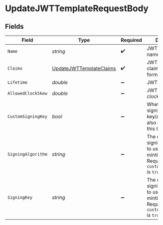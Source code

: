 # UpdateJWTTemplateRequestBody


## Fields

| Field                                                                                                | Type                                                                                                 | Required                                                                                             | Description                                                                                          |
| ---------------------------------------------------------------------------------------------------- | ---------------------------------------------------------------------------------------------------- | ---------------------------------------------------------------------------------------------------- | ---------------------------------------------------------------------------------------------------- |
| `Name`                                                                                               | *string*                                                                                             | :heavy_check_mark:                                                                                   | JWT template name                                                                                    |
| `Claims`                                                                                             | [UpdateJWTTemplateClaims](../../Models/Operations/UpdateJWTTemplateClaims.md)                        | :heavy_check_mark:                                                                                   | JWT template claims in JSON format                                                                   |
| `Lifetime`                                                                                           | *double*                                                                                             | :heavy_minus_sign:                                                                                   | JWT token lifetime                                                                                   |
| `AllowedClockSkew`                                                                                   | *double*                                                                                             | :heavy_minus_sign:                                                                                   | JWT token allowed clock skew                                                                         |
| `CustomSigningKey`                                                                                   | *bool*                                                                                               | :heavy_minus_sign:                                                                                   | Whether a custom signing key/algorithm is also provided for this template                            |
| `SigningAlgorithm`                                                                                   | *string*                                                                                             | :heavy_minus_sign:                                                                                   | The custom signing algorithm to use when minting JWTs. Required if `custom_signing_key` is `true`.   |
| `SigningKey`                                                                                         | *string*                                                                                             | :heavy_minus_sign:                                                                                   | The custom signing private key to use when minting JWTs. Required if `custom_signing_key` is `true`. |